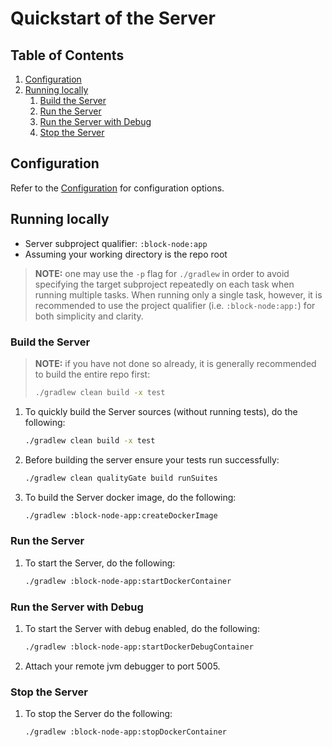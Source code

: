 # Quickstart of the Server

## Table of Contents

1. [Configuration](#configuration)
2. [Running locally](#running-locally)
   1. [Build the Server](#build-the-server)
   2. [Run the Server](#run-the-server)
   3. [Run the Server with Debug](#run-the-server-with-debug)
   4. [Stop the Server](#stop-the-server)

## Configuration

Refer to the [Configuration](../configuration.md) for configuration options.

## Running locally

- Server subproject qualifier: `:block-node:app`
- Assuming your working directory is the repo root

> **NOTE:** one may use the `-p` flag for `./gradlew` in order to avoid
> specifying the target subproject repeatedly on each task when running
> multiple tasks. When running only a single task, however, it is
> recommended to use the project qualifier (i.e. `:block-node:app:`) for
> both simplicity and clarity.

### Build the Server

> **NOTE:** if you have not done so already, it is
> generally recommended to build the entire repo first:
>
> ```bash
> ./gradlew clean build -x test
> ```

1. To quickly build the Server sources (without running tests), do the following:

   ```bash
   ./gradlew clean build -x test
   ```
2. Before building the server ensure your tests run successfully:

   ```bash
   ./gradlew clean qualityGate build runSuites
   ```
3. To build the Server docker image, do the following:

   ```bash
   ./gradlew :block-node-app:createDockerImage
   ```

### Run the Server

1. To start the Server, do the following:

   ```bash
   ./gradlew :block-node-app:startDockerContainer
   ```

### Run the Server with Debug

1. To start the Server with debug enabled, do the following:

   ```bash
   ./gradlew :block-node-app:startDockerDebugContainer
   ```
2. Attach your remote jvm debugger to port 5005.

### Stop the Server

1. To stop the Server do the following:

   ```bash
   ./gradlew :block-node-app:stopDockerContainer
   ```
